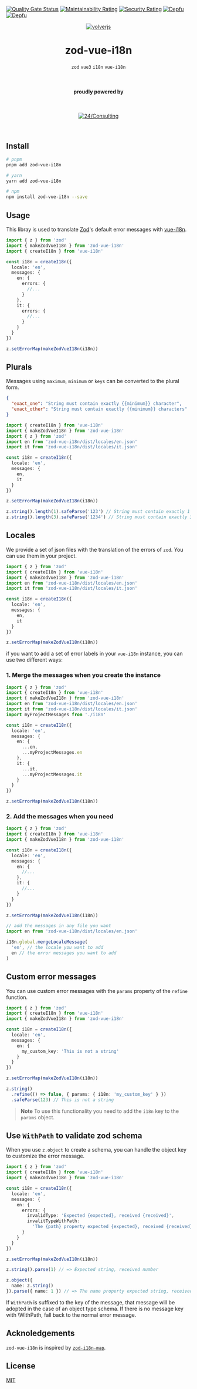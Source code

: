 [![Quality Gate Status](https://sonarcloud.io/api/project_badges/measure?project=volverjs_zod-vue-i18n&metric=alert_status)](https://sonarcloud.io/summary/new_code?id=volverjs_zod-vue-i18n) [![Maintainability Rating](https://sonarcloud.io/api/project_badges/measure?project=volverjs_zod-vue-i18n&metric=sqale_rating)](https://sonarcloud.io/summary/new_code?id=volverjs_zod-vue-i18n) [![Security Rating](https://sonarcloud.io/api/project_badges/measure?project=volverjs_zod-vue-i18n&metric=security_rating)](https://sonarcloud.io/summary/new_code?id=volverjs_zod-vue-i18n) [![Depfu](https://badges.depfu.com/badges/0fc5114253837ef87562eb64d185a853/status.svg)](https://depfu.com) [![Depfu](https://badges.depfu.com/badges/0fc5114253837ef87562eb64d185a853/overview.svg)](https://depfu.com/github/volverjs/zod-vue-i18n?project_id=38573)

<div align="center">
  
[![volverjs](docs/static/zod-vue-i18n.svg)](https://volverjs.github.io/zod-vue-i18n)

# zod-vue-i18n

`zod` `vue3` `i18n` `vue-i18n`

<br>

#### proudly powered by

<br>

[![24/Consulting](docs/static/24consulting.svg)](https://24consulting.it)

<br>

</div>

## Install

```bash
# pnpm
pnpm add zod-vue-i18n

# yarn
yarn add zod-vue-i18n

# npm
npm install zod-vue-i18n --save
```

## Usage

This libray is used to translate [Zod](https://github.com/colinhacks/zod)'s default error messages with [vue-i18n](https://github.com/intlify/vue-i18n-next/).

```typescript
import { z } from 'zod'
import { makeZodVueI18n } from 'zod-vue-i18n'
import { createI18n } from 'vue-i18n'

const i18n = createI18n({
  locale: 'en',
  messages: {
    en: {
      errors: {
        //...
      }
    },
    it: {
      errors: {
        //...
      }
    }
  }
})

z.setErrorMap(makeZodVueI18n(i18n))
```

## Plurals

Messages using `maximum`, `minimum` or `keys` can be converted to the plural form.

```json
{
  "exact_one": "String must contain exactly {{minimum}} character",
  "exact_other": "String must contain exactly {{minimum}} characters"
}
```

```typescript
import { createI18n } from 'vue-i18n'
import { makeZodVueI18n } from 'zod-vue-i18n'
import { z } from 'zod'
import en from 'zod-vue-i18n/dist/locales/en.json'
import it from 'zod-vue-i18n/dist/locales/it.json'

const i18n = createI18n({
  locale: 'en',
  messages: {
    en,
    it
  }
})

z.setErrorMap(makeZodVueI18n(i18n))

z.string().length(1).safeParse('123') // String must contain exactly 1 character
z.string().length(3).safeParse('1234') // String must contain exactly 3 characters
```

## Locales

We provide a set of json files with the translation of the errors of `zod`. You can use them in your project.

```typescript
import { z } from 'zod'
import { createI18n } from 'vue-i18n'
import { makeZodVueI18n } from 'zod-vue-i18n'
import en from 'zod-vue-i18n/dist/locales/en.json'
import it from 'zod-vue-i18n/dist/locales/it.json'

const i18n = createI18n({
  locale: 'en',
  messages: {
    en,
    it
  }
})

z.setErrorMap(makeZodVueI18n(i18n))
```

if you want to add a set of error labels in your `vue-i18n` instance, you can use two different ways:

### 1. Merge the messages when you create the instance

```typescript
import { z } from 'zod'
import { createI18n } from 'vue-i18n'
import { makeZodVueI18n } from 'zod-vue-i18n'
import en from 'zod-vue-i18n/dist/locales/en.json'
import it from 'zod-vue-i18n/dist/locales/it.json'
import myProjectMessages from './i18n'

const i18n = createI18n({
  locale: 'en',
  messages: {
    en: {
      ...en,
      ...myProjectMessages.en
    },
    it: {
      ...it,
      ...myProjectMessages.it
    }
  }
})

z.setErrorMap(makeZodVueI18n(i18n))
```

### 2. Add the messages when you need

```typescript
import { z } from 'zod'
import { createI18n } from 'vue-i18n'
import { makeZodVueI18n } from 'zod-vue-i18n'

const i18n = createI18n({
  locale: 'en',
  messages: {
    en: {
      //...
    },
    it: {
      //...
    }
  }
})

z.setErrorMap(makeZodVueI18n(i18n))

// add the messages in any file you want
import en from 'zod-vue-i18n/dist/locales/en.json'

i18n.global.mergeLocaleMessage(
  'en', // the locale you want to add
  en // the error messages you want to add
)
```

## Custom error messages

You can use custom error messages with the `params` property of the `refine` function.

```typescript
import { z } from 'zod'
import { createI18n } from 'vue-i18n'
import { makeZodVueI18n } from 'zod-vue-i18n'

const i18n = createI18n({
  locale: 'en',
  messages: {
    en: {
      my_custom_key: 'This is not a string'
    }
  }
})

z.setErrorMap(makeZodVueI18n(i18n))

z.string()
  .refine(() => false, { params: { i18n: 'my_custom_key' } })
  .safeParse(123) // This is not a string
```

> **Note**
> To use this functionality you need to add the `i18n` key to the `params` object.

## Use `WithPath` to validate zod schema

When you use `z.object` to create a schema, you can handle the object key to customize the error message.

```typescript
import { z } from 'zod'
import { createI18n } from 'vue-i18n'
import { makeZodVueI18n } from 'zod-vue-i18n'

const i18n = createI18n({
  locale: 'en',
  messages: {
    en: {
      errors: {
        invalidType: 'Expected {expected}, received {received}',
        invalitTypeWithPath:
          'The {path} property expected {expected}, received {received}'
      }
    }
  }
})

z.setErrorMap(makeZodVueI18n(i18n))

z.string().parse(1) // => Expected string, received number

z.object({
  name: z.string()
}).parse({ name: 1 }) // => The name property expected string, received number
```

If `WithPath` is suffixed to the key of the message, that message will be adopted in the case of an object type schema.
If there is no message key with \WithPath, fall back to the normal error message.

## Acknoledgements

`zod-vue-i18n` is inspired by [`zod-i18n-map`](https://github.com/aiji42/zod-i18n).

## License

[MIT](http://opensource.org/licenses/MIT)

